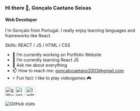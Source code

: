 ### Hi there 👋, Gonçalo Caetano Seixas
#### Web Developer
I'm Gonçalo from Portugal. I really enjoy learning languages and frameworks like React. 

Skills: REACT / JS / HTML / CSS

- 🔭 I’m currently working on Portfolio Website 
- 🌱 I’m currently learning React JS 
- 💬 Ask me about everything 
- 📫 How to reach me: goncalocaetano2003@gmail.com 
- ⚡ Fun fact: I like to play videogames 🎮 


[<img src='https://cdn.jsdelivr.net/npm/simple-icons@3.0.1/icons/github.svg' alt='github' height='30'>](https://github.com/pimps23)  [<img src='https://cdn.jsdelivr.net/npm/simple-icons@3.0.1/icons/instagram.svg' alt='instagram' height='30'>](https://www.instagram.com/goncalo_seixasss/)  [<img src='https://cdn.jsdelivr.net/npm/simple-icons@3.0.1/icons/twitter.svg' alt='twitter' height='30'>](https://twitter.com/gonaloseicas)  

![GitHub stats](https://github-readme-stats.vercel.app/api?username=pimps23&show_icons=true)  



